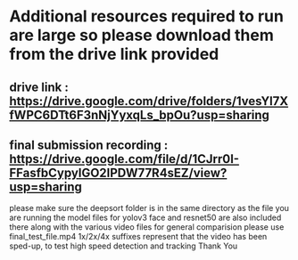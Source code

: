 # Additional resources required to run are large so please download them from the drive link provided

## drive link : https://drive.google.com/drive/folders/1vesYl7XfWPC6DTt6F3nNjYyxqLs_bpOu?usp=sharing

## final submission recording : https://drive.google.com/file/d/1CJrr0I-FFasfbCypylGO2IPDW77R4sEZ/view?usp=sharing
please make sure the deepsort folder is in the same directory as the file you are running
the model files for yolov3 face and resnet50 are also included there along with the various video files for general comparision please use final_test_file.mp4 1x/2x/4x suffixes represent that the video has been sped-up, to test high speed detection and tracking Thank You
